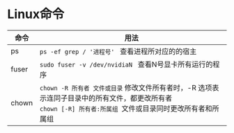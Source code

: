 Linux命令
========
命令|用法|
----|----
ps|`ps -ef grep / '进程号' `    查看进程所对应的的宿主
fuser|`sudo fuser -v /dev/nvidiaN `   查看N号显卡所有运行的程序
chown|`chown -R 所有者 文件或目录`  修改文件所有者时，-R 选项表示连同子目录中的所有文件，都更改所有者 <br>`chown [-R] 所有者:所属组 `文件或目录同时更改所有者和所属组
